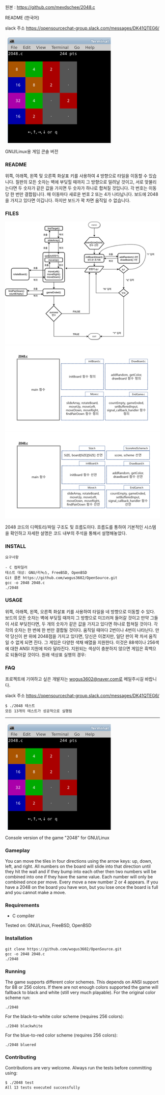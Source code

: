 원본 : https://github.com/mevdschee/2048.c

README (한국어)

slack 주소 https://opensourcechat-group.slack.com/messages/DK41QTEG6/

![screenshot](pictures/screenshot.png)

GNU/Linux용 게임 콘솔 버전

### README
위쪽, 아래쪽, 왼쪽 및 오른쪽 화살표 키를 사용하여 4 방향으로 타일을 이동할 수 있습니다. 칠판의 모든 숫자는 벽에 부딪힐 때까지 그 방향으로 밀려날 것이고, 서로 맞물리는다면 두 숫자가 같은 값을 가지면 두 숫자가 하나로 합쳐질 것입니다. 각 번호는 이동 당 한 번만 결합됩니다. 매 이동마다 새로운 번호 2 또는 4가 나타납니다. 보드에 2048을 가지고 있다면 이깁니다. 하지만 보드가 꽉 차면 움직일 수 없습니다.

### FILES
![screenshot2](pictures/screenshot2.png)
![screenshot3](pictures/screenshot3.png)
![screenshot4](pictures/screenshot4.png)

2048 코드의 디렉토리/파일 구조도 및 흐름도이다. 
흐름도를 통하여 기본적인 시스템을 확인하고 자세한 설명은
코드 내부의 주석을 통해서 설명해놓았다. 

### INSTALL

```
요구사항

- C 컴파일러
테스트 대상: GNU/리눅스, FreeBSD, OpenBSD
Git 클론 https://github.com/wogus3602/OpenSource.git
gcc -o 2048 2048.c
./2048
```
### USAGE
위쪽, 아래쪽, 왼쪽, 오른쪽 화살표 키를 사용하여 타일을 네 방향으로 이동할 수 있다. 보드의 모든 숫자는 벽에 부딪힐 때까지 그 방향으로 미끄러져 들어갈 것이고 만약 그들이 서로 부딪친다면, 두 개의 숫자가 같은 값을 가지고 있다면 하나로 합쳐질 것이다. 각각의 숫자는 한 번에 한 번만 결합될 것이다. 움직일 때마다 2번이나 4번이 나타난다. 만약 당신이 판 위에 2048점을 가지고 있다면, 당신은 이겼지만, 일단 판이 꽉 차서 움직일 수 없게 되면 진다. 
그 게임은 다양한 색채 배열을 지원한다. 이것은 88색이나 256색에 대한 ANSI 지원에 따라 달라진다. 지원되는 색상이 충분하지 않으면 게임은 흑백으로 되돌아갈 것이다. 원래 색상표 실행의 경우:

### FAQ

프로젝트에 기여하고 싶은 개발자는 wogus3602@naver.com로 메일주시길 바랍니다.

slack 주소 https://opensourcechat-group.slack.com/messages/DK41QTEG6/


```
$ ./2048 테스트
모든 13개의 테스트가 성공적으로 실행됨
```

----------------------------------------------------------------------------------------

![screenshot](pictures/screenshot.png)

Console version of the game "2048" for GNU/Linux

### Gameplay

You can move the tiles in four directions using the arrow keys: up, down, left, and right. All numbers on the board will slide into that direction until they hit the wall and if they bump into each other then two numbers will be combined into one if they have the same value. Each number will only be combined once per move. Every move a new number 2 or 4 appears. If you have a 2048 on the board you have won, but you lose once the board is full and you cannot make a move. 

### Requirements

- C compiler

Tested on: GNU/Linux, FreeBSD, OpenBSD

### Installation

```
git clone https://github.com/wogus3602/OpenSource.git
gcc -o 2048 2048.c
./2048
```

### Running

The game supports different color schemes. This depends on ANSI support for 88 or 256 colors. If there are not enough colors supported the game will fallback to black and white (still very much playable). For the original color scheme run:

```
./2048
```
For the black-to-white color scheme (requires 256 colors):

```
./2048 blackwhite
```

For the blue-to-red color scheme (requires 256 colors):

```
./2048 bluered
```

### Contributing

Contributions are very welcome. Always run the tests before committing using:

```
$ ./2048 test
All 13 tests executed successfully
```


